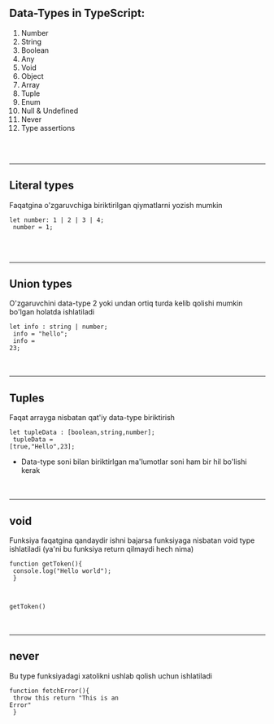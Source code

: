 ## Data-Types in TypeScript:

1. Number
2. String
3. Boolean
4. Any
5. Void
6. Object
7. Array
8. Tuple
9. Enum
10. Null & Undefined
11. Never
12. Type assertions

<br>
<br>
<hr>

## Literal types

<quote>Faqatgina o'zgaruvchiga biriktirilgan qiymatlarni yozish mumkin</quote>

<code>let number: 1 | 2 | 3 | 4;<br>
number = 1;</code>

<br>

<br>

<hr>

## Union types

<quote>O'zgaruvchini data-type 2 yoki undan ortiq turda kelib qolishi mumkin bo'lgan holatda ishlatiladi</quote>

<code>let info : string | number;<br>
info = "hello";<br>
info = 23;</code>
<br><br><br>
<hr>

## Tuples

<quote>Faqat arrayga nisbatan qat'iy data-type biriktirish</quote>

<code>let tupleData : [boolean,string,number];<br>
tupleData = [true,"Hello",23];</code>

- Data-type soni bilan biriktirlgan ma'lumotlar soni ham bir hil bo'lishi kerak
<br><br><br>
<hr>

## void

<quote>Funksiya faqatgina qandaydir ishni bajarsa funksiyaga nisbatan void type ishlatiladi (ya'ni bu funksiya return qilmaydi hech nima)</quote>

<code>function getToken(){<br>
console.log("Hello world");<br>
}

getToken()</code>
<br><br><br>
<hr>

## never

<quote>Bu type funksiyadagi xatolikni ushlab qolish uchun ishlatiladi</quote>

<code>function fetchError(){<br>
   throw this return "This is an Error"<br>
}</code>

<br><br><br>